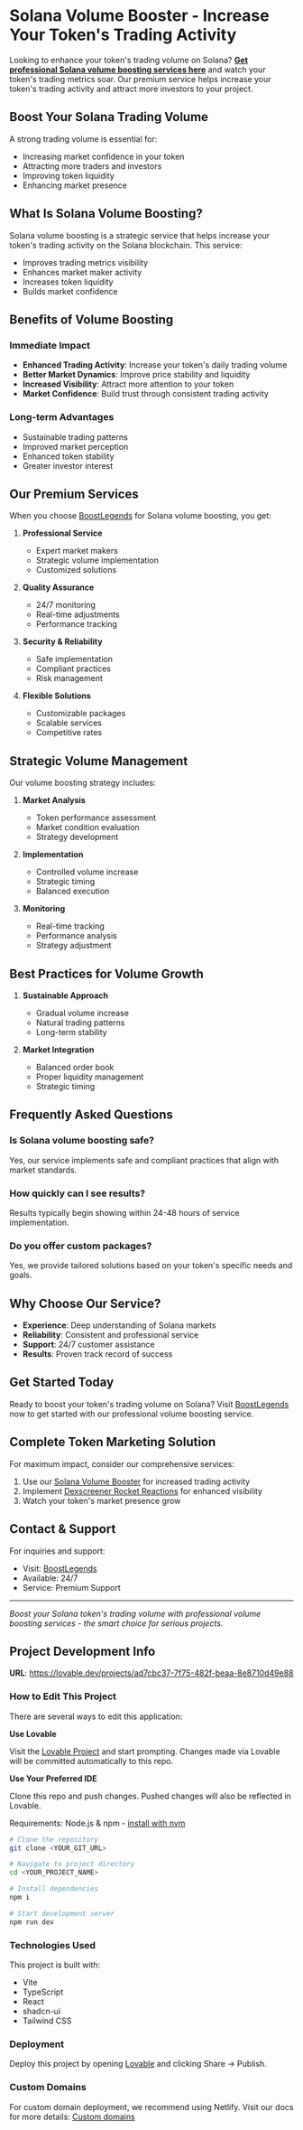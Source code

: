 
# Solana Volume Booster - Increase Your Token's Trading Activity

Looking to enhance your token's trading volume on Solana? **[Get professional Solana volume boosting services here](https://boostlegends.com/solana-volume-booster)** and watch your token's trading metrics soar. Our premium service helps increase your token's trading activity and attract more investors to your project.

## Boost Your Solana Trading Volume

A strong trading volume is essential for:
- Increasing market confidence in your token
- Attracting more traders and investors
- Improving token liquidity
- Enhancing market presence

## What Is Solana Volume Boosting?

Solana volume boosting is a strategic service that helps increase your token's trading activity on the Solana blockchain. This service:

- Improves trading metrics visibility
- Enhances market maker activity
- Increases token liquidity
- Builds market confidence

## Benefits of Volume Boosting

### Immediate Impact
- **Enhanced Trading Activity**: Increase your token's daily trading volume
- **Better Market Dynamics**: Improve price stability and liquidity
- **Increased Visibility**: Attract more attention to your token
- **Market Confidence**: Build trust through consistent trading activity

### Long-term Advantages
- Sustainable trading patterns
- Improved market perception
- Enhanced token stability
- Greater investor interest

## Our Premium Services

When you choose [BoostLegends](https://boostlegends.com/solana-volume-booster) for Solana volume boosting, you get:

1. **Professional Service**
   - Expert market makers
   - Strategic volume implementation
   - Customized solutions

2. **Quality Assurance**
   - 24/7 monitoring
   - Real-time adjustments
   - Performance tracking

3. **Security & Reliability**
   - Safe implementation
   - Compliant practices
   - Risk management

4. **Flexible Solutions**
   - Customizable packages
   - Scalable services
   - Competitive rates

## Strategic Volume Management

Our volume boosting strategy includes:
1. **Market Analysis**
   - Token performance assessment
   - Market condition evaluation
   - Strategy development

2. **Implementation**
   - Controlled volume increase
   - Strategic timing
   - Balanced execution

3. **Monitoring**
   - Real-time tracking
   - Performance analysis
   - Strategy adjustment

## Best Practices for Volume Growth

1. **Sustainable Approach**
   - Gradual volume increase
   - Natural trading patterns
   - Long-term stability

2. **Market Integration**
   - Balanced order book
   - Proper liquidity management
   - Strategic timing

## Frequently Asked Questions

### Is Solana volume boosting safe?
Yes, our service implements safe and compliant practices that align with market standards.

### How quickly can I see results?
Results typically begin showing within 24-48 hours of service implementation.

### Do you offer custom packages?
Yes, we provide tailored solutions based on your token's specific needs and goals.

## Why Choose Our Service?

- **Experience**: Deep understanding of Solana markets
- **Reliability**: Consistent and professional service
- **Support**: 24/7 customer assistance
- **Results**: Proven track record of success

## Get Started Today

Ready to boost your token's trading volume on Solana? Visit [BoostLegends](https://boostlegends.com/solana-volume-booster) now to get started with our professional volume boosting service.

## Complete Token Marketing Solution

For maximum impact, consider our comprehensive services:
1. Use our [Solana Volume Booster](https://boostlegends.com/solana-volume-booster) for increased trading activity
2. Implement [Dexscreener Rocket Reactions](https://boostlegends.com/buy-dexscreener-reactions) for enhanced visibility
3. Watch your token's market presence grow

## Contact & Support

For inquiries and support:
- Visit: [BoostLegends](https://boostlegends.com/solana-volume-booster)
- Available: 24/7
- Service: Premium Support

---

*Boost your Solana token's trading volume with professional volume boosting services - the smart choice for serious projects.*

## Project Development Info

**URL**: https://lovable.dev/projects/ad7cbc37-7f75-482f-beaa-8e8710d49e88

### How to Edit This Project

There are several ways to edit this application:

**Use Lovable**

Visit the [Lovable Project](https://lovable.dev/projects/ad7cbc37-7f75-482f-beaa-8e8710d49e88) and start prompting.
Changes made via Lovable will be committed automatically to this repo.

**Use Your Preferred IDE**

Clone this repo and push changes. Pushed changes will also be reflected in Lovable.

Requirements: Node.js & npm - [install with nvm](https://github.com/nvm-sh/nvm#installing-and-updating)

```sh
# Clone the repository
git clone <YOUR_GIT_URL>

# Navigate to project directory
cd <YOUR_PROJECT_NAME>

# Install dependencies
npm i

# Start development server
npm run dev
```

### Technologies Used

This project is built with:
- Vite
- TypeScript
- React
- shadcn-ui
- Tailwind CSS

### Deployment

Deploy this project by opening [Lovable](https://lovable.dev/projects/ad7cbc37-7f75-482f-beaa-8e8710d49e88) and clicking Share -> Publish.

### Custom Domains

For custom domain deployment, we recommend using Netlify. Visit our docs for more details: [Custom domains](https://docs.lovable.dev/tips-tricks/custom-domain/)
